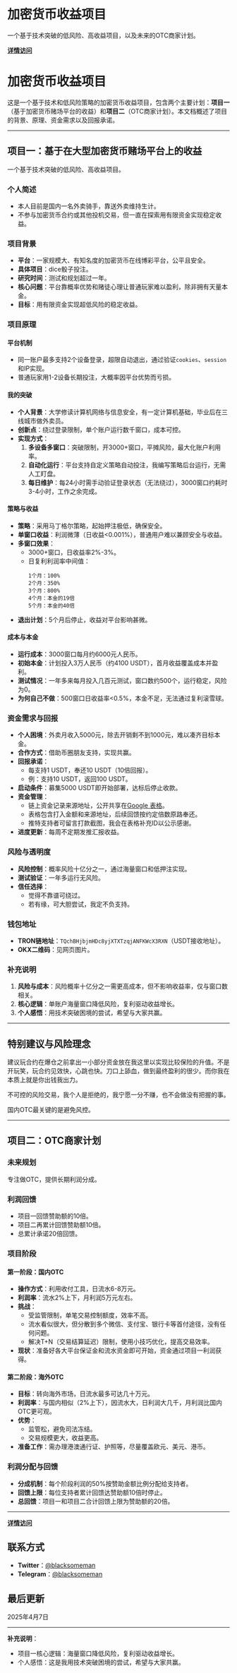# 加密货币收益项目

一个基于技术突破的低风险、高收益项目，以及未来的OTC商家计划。

**[详情访问](https://blacksomeman.github.io/getfreedom/)**

# 加密货币收益项目

这是一个基于技术和低风险策略的加密货币收益项目，包含两个主要计划：**项目一**（基于加密货币赌场平台的收益）和**项目二**（OTC商家计划）。本文档概述了项目的背景、原理、资金需求以及回报承诺。

---

## 项目一：基于在大型加密货币赌场平台上的收益

一个基于技术突破的低风险、高收益项目。

### 个人简述
- 本人目前是国内一名外卖骑手，靠送外卖维持生计。
- 不参与加密货币合约或其他投机交易，但一直在探索用有限资金实现稳定收益。

### 项目背景
- **平台**：一家规模大、有知名度的加密货币在线博彩平台，公平且安全。
- **具体项目**：dice骰子投注。
- **研究时间**：测试和规划超过一年。
- **核心问题**：平台靠概率优势和赌徒心理让普通玩家难以盈利，除非拥有天量本金。
- **目标**：用有限资金实现超低风险的稳定收益。

### 项目原理
#### 平台机制
- 同一账户最多支持2个设备登录，超限自动退出，通过验证`cookies`、`session`和IP实现。
- 普通玩家用1-2设备长期投注，大概率因平台优势而亏损。

#### 我的突破
- **个人背景**：大学修读计算机网络与信息安全，有一定计算机基础，毕业后在三线城市做外卖员。
- **创新点**：绕过登录限制，单个账户运行数千窗口，成本可控。
- **实现方式**：
  1. **多设备多窗口**：突破限制，开3000+窗口，平摊风险，最大化账户利用率。
  2. **自动化运行**：平台支持自定义策略自动投注，我编写策略后台运行，无需人工盯盘。
  3. **每日维护**：每24小时需手动验证登录状态（无法绕过），3000窗口约耗时3-4小时，工作之余完成。

#### 策略与收益
- **策略**：采用马丁格尔策略，起始押注极低，确保安全。
- **单窗口收益**：利润微薄（日收益<0.001%），普通用户难以兼顾安全与收益。
- **多窗口效果**：
  - 3000+窗口，日收益率2%-3%。
  - 日复利利润率中间值：
    ```
    1个月：100%
    2个月：350%
    3个月：800%
    4个月：本金的19倍
    5个月：本金的40倍
    ```
- **退出计划**：5个月后停止，收益对平台影响甚微。

#### 成本与本金
- **运行成本**：3000窗口每月约6000元人民币。
- **初始本金**：计划投入3万人民币（约4100 USDT），首月收益覆盖成本并盈利。
- **测试情况**：一年多来每月投入几百元测试，窗口数约500个，运行稳定，风险为0。
- **为何自己不做**：500窗口日收益率<0.5%，本金不足，无法通过复利滚雪球。

### 资金需求与回报
- **个人困境**：外卖月收入5000元，除去开销剩不到1000元，难以凑齐目标本金。
- **合作方式**：借助币圈朋友支持，实现共赢。
- **回报承诺**：
  - 每支持1 USDT，奉还10 USDT（10倍回报）。
  - 例：支持10 USDT，返回100 USDT。
- **启动条件**：募集5000 USDT即开始部署，达标后停止收款。
- **资金管理**：
  - 链上资金记录来源地址，公开共享在[Google 表格](https://docs.google.com/spreadsheets/d/1LkvwOum6_SeDzuEZRoUz7QCWjHerMaS2uSm5ufn9lCk)。
  - 表格包含打入金额和来源地址，后续回馈按约定倍数原路奉还。
  - 推特支持者可留言打款截图，我会在表格补充ID以公示感谢。
- **进度更新**：每周不定期发推汇报收益。

### 风险与透明度
- **风险控制**：概率风险十亿分之一，通过海量窗口和低押注实现。
- **测试验证**：一年多运行无风险。
- **信任选择**：
  - 觉得不靠谱可绕过。
  - 若有缘，可大胆尝试，我定不负支持。

### 钱包地址
- **TRON链地址**：`TQchBHjbjmHDc8yjXTXTzqjANFKWcX3RXN`（USDT接收地址）。
- **OKX二维码**：见网页图片。

### 补充说明
1. **风险与成本**：风险概率十亿分之一需更高成本，但不影响收益率，仅与窗口数相关。
2. **核心逻辑**：单账户海量窗口降低风险，复利驱动收益增长。
3. **个人感悟**：用技术突破困境的尝试，希望与大家共赢。

---

## 特别建议与风险理念
建议玩合约在爆仓之前拿出一小部分资金放在我这里以实现比较保险的升值。不是开玩笑，玩合约见效快，心跳也快。刀口上舔血，做到最终盈利的很少。而你我在本质上就是你出钱我出力。

不可控的风险交易，我个人是拒绝的，我宁愿一分不赚，也不会做没有把握的事。

国内OTC最关键的是避免风控。

---

## 项目二：OTC商家计划

### 未来规划
专注做OTC，提供长期利润分成。

### 利润回馈
- 项目一回馈赞助额的10倍。
- 项目二再累计回馈赞助额10倍。
- 总累计承诺20倍回馈。

### 项目阶段
#### 第一阶段：国内OTC
- **操作方式**：利用收付工具，日流水6-8万元。
- **利润率**：流水2%上下，月利润5万元左右。
- **挑战**：
  - 受监管限制，单笔交易控制额度，效率不高。
  - 流水看似很大，但分散到多个微信、支付宝、银行卡等首付途径，没有任何问题。
  - 解决T+N（交易结算延迟）限制，使用小技巧优化，提高交易效率。
- **现状**：准备好各大平台保证金和流水资金即可开始，资金通过项目一利润获得。

#### 第二阶段：海外OTC
- **目标**：转向海外市场，日流水最多可达几十万元。
- **利润率**：与国内相似（2%上下），因流水大，日利润大几千，月利润比国内OTC更可观。
- **优势**：
  - 监管松，避免司法冻结。
  - 交易规模更大，收益更高。
- **准备工作**：需办理港澳通行证、护照等，尽量覆盖欧元、美元、港币。

### 利润分配与回馈
- **分成机制**：每个阶段利润的50%按赞助金额比例分配给支持者。
- **回馈上限**：每位支持者累计回馈达赞助额10倍时停止。
- **总回馈**：项目一和项目二合计回馈上限为赞助额的20倍。
---
**[详情访问](https://blacksomeman.github.io/getfreedom/)**

## 联系方式
- **Twitter**：[@blacksomeman](https://x.com/blacksomeman)
- **Telegram**：[@blacksomeman](https://t.me/blacksomeman)

## 最后更新
2025年4月7日

---

**补充说明**：
- 项目一核心逻辑：海量窗口降低风险，复利驱动收益增长。
- 个人感悟：这是我用技术突破困境的尝试，希望与大家共赢。
